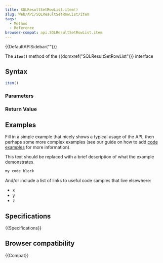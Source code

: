 ```yaml
---
title: SQLResultSetRowList.item()
slug: Web/API/SQLResultSetRowList/item
tags:
  - Method
  - Reference
browser-compat: api.SQLResultSetRowList.item
---
```

{{DefaultAPISidebar("")}}

The **`item()`** method of the {{domxref("SQLResultSetRowList")}} interface 

## Syntax

```js
item()
```

### Parameters



### Return Value



## Examples

Fill in a simple example that nicely shows a typical usage of the API, then perhaps some more complex examples (see our guide on how to add [code examples](/en-US/docs/MDN/Contribute/Structures/Code_examples) for more information).

This text should be replaced with a brief description of what the example demonstrates.

```js
my code block
```

And/or include a list of links to useful code samples that live elsewhere:

*   x
*   y
*   z

## Specifications

{{Specifications}}

## Browser compatibility

{{Compat}}

